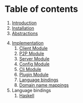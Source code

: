 
# Table of contents
1. [Introduction](Introduction.md)
2. [Installation](Installation.md)
3. [Abstractions](Abstractions.md)
<!-- 3. [Design Architecture](DesignArchtectureIntro.md)
   1. [Client Module](ClientArchitecture.md)
   2. [P2P Module](P2PArchitecture.md)
   3. [Server Module](ServerArchitecture.md) -->
4. [Implementation](Implementation.md) 
   1. [Client Module](ClientImplementation.md)
   2. [P2P Module](P2PImplementation.md)
   3. [Server Module](ServerImplementation.md)
   4. [Config Module](ConfigImplementation.md)
   5. [Cli Module](CliImplementation.md)
   6. [Plugin Module](PluginImplementation.md)
   7. [Language bindings](Bindings.md)
   8. [Domain name mappings](Bindings.md)
5. Language bindings
   1. [Haskell](Haskell/index.html)

